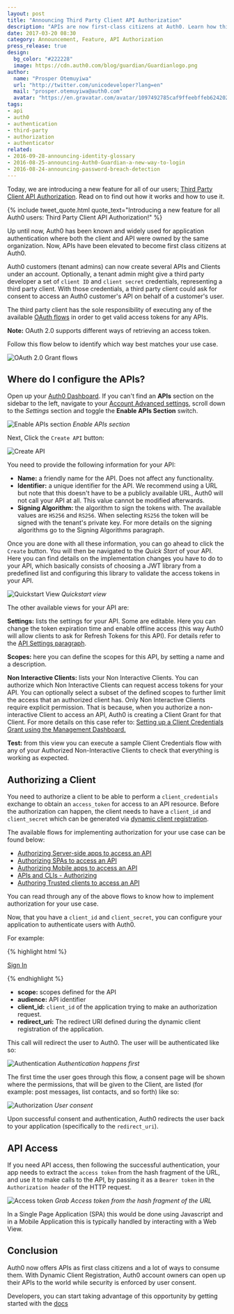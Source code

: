 ```yaml
---
layout: post
title: "Announcing Third Party Client API Authorization"
description: "APIs are now first-class citizens at Auth0. Learn how third party client api authorization works."
date: 2017-03-20 08:30
category: Announcement, Feature, API Authorization
press_release: true
design:
  bg_color: "#222228"
  image: https://cdn.auth0.com/blog/guardian/Guardianlogo.png
author:
  name: "Prosper Otemuyiwa"
  url: "http://twitter.com/unicodeveloper?lang=en"
  mail: "prosper.otemuyiwa@auth0.com"
  avatar: "https://en.gravatar.com/avatar/1097492785caf9ffeebffeb624202d8f?s=200"
tags:
- api
- auth0
- authentication
- third-party
- authorization
- authenticator
related:
- 2016-09-28-announcing-identity-glossary
- 2016-08-25-announcing-Auth0-Guardian-a-new-way-to-login
- 2016-08-24-announcing-password-breach-detection
---
```


Today, we are introducing a new feature for all of our users; [Third Party Client API Authorization](https://auth0.com/docs/apis). Read on to find out how it works and how to use it.

{% include tweet_quote.html quote_text="Introducing a new feature for all Auth0 users: Third Party Client API Authorization!" %}

Up until now, Auth0 has been known and widely used for application authentication where both the client and API were owned by the same organization. Now, APIs have been elevated to become first class citizens at Auth0. 

Auth0 customers (tenant admins) can now create several APIs and Clients under an account. Optionally, a tenant admin might give a third party developer a set of `client ID` and `client secret` credentials, representing a third party client. With those credentials, a third party client could ask for consent to access an Auth0 customer's API on behalf of a customer's user.

The third party client has the sole responsibility of executing any of the available [OAuth flows](https://auth0.com/docs/api-auth/which-oauth-flow-to-use) in order to get valid access tokens for any APIs.

**Note:** OAuth 2.0 supports different ways of retrieving an access token.

Follow this flow below to identify which way best matches your use case.

![OAuth 2.0 Grant flows](https://cdn.auth0.com/docs/media/articles/api-auth/oauth2-grants-flow.png)

## Where do I configure the APIs?

Open up your [Auth0 Dashboard](https://manage.auth0.com/#/account/advanced). If you can't find an **APIs** section on the sidebar to the left, navigate to your [Account Advanced settings](https://manage.auth0.com/#/account/advanced), scroll down to the *Settings* section and toggle the **Enable APIs Section** switch.

![Enable APIs section](https://cdn.auth0.com/blog/blog/enable_apis_section.png)
_Enable APIs section_

Next, Click the `Create API` button:

![Create API](https://cdn.auth0.com/docs/media/articles/api/overview/create-api.png)

You need to provide the following information for your API:

* **Name:** a friendly name for the API. Does not affect any functionality.
* **Identifier:** a unique identifier for the API. We recommend using a URL but note that this doesn't have to be a publicly available URL, Auth0 will not call your API at all. This value cannot be modified afterwards.
* **Signing Algorithm:** the algorithm to sign the tokens with. The available values are `HS256` and `RS256`. When selecting `RS256` the token will be signed with the tenant's private key. For more details on the signing algorithms go to the Signing Algorithms paragraph.

Once you are done with all these information, you can go ahead to click the `Create` button. You will then be navigated to the *Quick Start* of your API. Here you can find details on the implementation changes you have to do to your API, which basically consists of choosing a JWT library from a predefined list and configuring this library to validate the access tokens in your API.

![Quickstart View](https://cdn.auth0.com/docs/media/articles/api/overview/quickstarts-view.png)
_Quickstart view_

The other available views for your API are:

**Settings:** lists the settings for your API. Some are editable. Here you can change the token expiration time and enable offline access (this way Auth0 will allow clients to ask for Refresh Tokens for this API). For details refer to the [API Settings paragraph](https://auth0.com/docs/apis#api-settings).

**Scopes:** here you can define the scopes for this API, by setting a name and a description.

**Non Interactive Clients:** lists your Non Interactive Clients. You can authorize which Non Interactive Clients can request access tokens for your API. You can optionally select a subset of the defined scopes to further limit the access that an authorized client has. Only Non Interactive Clients require explicit permission. That is because, when you authorize a non-interactive Client to access an API, Auth0 is creating a Client Grant for that Client. For more details on this case refer to: [Setting up a Client Credentials Grant using the Management Dashboard.](https://auth0.com/docs/api-auth/config/using-the-auth0-dashboard)

**Test:** from this view you can execute a sample Client Credentials flow with any of your Authorized Non-Interactive Clients to check that everything is working as expected.

## Authorizing a Client

You need to authorize a client to be able to perform a `client_credentials` exchange to obtain an `access_token` for access to an API resource. Before the authorization can happen, the client needs to have a `client_id` and `client_secret` which can be generated via [dynamic client registration](https://auth0.com/docs/api-auth/dynamic-client-registration).

The available flows for implementing authorization for your use case can be found below:

* [Authorizing Server-side apps to access an API](https://auth0.com/docs/api-auth/grant/authorization-code)
* [Authorizing SPAs to access an API](https://auth0.com/docs/api-auth/grant/implicit)
* [Authorizing Mobile apps to access an API](https://auth0.com/docs/api-auth/grant/authorization-code-pkce)
* [APIs and CLIs - Authorizing ](https://auth0.com/docs/api-auth/grant/client-credentials)
* [Authoring Trusted clients to access an API](https://auth0.com/docs/api-auth/grant/password)

You can read through any of the above flows to know how to implement authorization for your use case.

Now, that you have a `client_id` and `client_secret`, you can configure your application to authenticate users with Auth0.

For example:

{% highlight html %}

<a href="https://tenant.auth0.com/authorize?scope=appointments%20contacts&audience=http://chknorris.com&response_type=id_token%20token&client_id=WQT9iLJRSLL5u2tAxYiCTELmRwmkGHpR&redirect_uri=http://localhost:3000/callback">
  Sign In
</a>

{% endhighlight %}

* **scope:** scopes defined for the API
* **audience:** API identifier
* **client_id:** `client_id` of the application trying to make an authorization request.
* **redirect_uri:** The redirect URI defined during the dynamic client registration of the application. 

This call will redirect the user to Auth0. The user will be authenticated like so:

![Authentication](https://cdn.auth0.com/blog/third-party/auth.png)
_Authentication happens first_

The first time the user goes through this flow, a consent page will be shown where the permissions, that will be given to the Client, are listed (for example: post messages, list contacts, and so forth) like so:

![Authorization](https://cdn.auth0.com/blog/third-party/userconsent.png)
_User consent_

Upon successful consent and authentication, Auth0 redirects the user back to your application (specifically to the `redirect_uri`).

## API Access

If you need API access, then following the successful authentication, your app needs to extract the `access token` from the hash fragment of the URL, and use it to make calls to the API, by passing it as a `Bearer token` in the `Authorization header` of the HTTP request. 

![Access token](https://cdn.auth0.com/blog/third-party/access_token.png)
_Grab Access token from the hash fragment of the URL_

In a Single Page Application (SPA) this would be done using Javascript and in a Mobile Application this is typically handled by interacting with a Web View.


## Conclusion

Auth0 now offers APIs as first class citizens and a lot of ways to consume them. With Dynamic Client Registration, Auth0 account owners can open up their APIs to the world while security is enforced by user consent.

Developers, you can start taking advantage of this opportunity by getting started with the [docs](https://auth0.com/docs/api-auth)